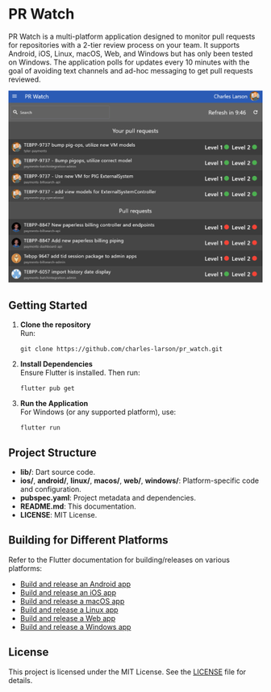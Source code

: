 # PR Watch

PR Watch is a multi-platform application designed to monitor pull requests for repositories with a 2-tier review process on your team. It supports Android, iOS, Linux, macOS, Web, and Windows but has only been tested on Windows. The application polls for updates every 10 minutes with the goal of avoiding text channels and ad-hoc messaging to get pull requests reviewed.

![Preview of PR Watch in action](preview.png)

## Getting Started

1. **Clone the repository**  
    Run:
    ```
    git clone https://github.com/charles-larson/pr_watch.git
    ```

2. **Install Dependencies**  
    Ensure Flutter is installed. Then run:
    ```
    flutter pub get
    ```

3. **Run the Application**  
    For Windows (or any supported platform), use:
    ```
    flutter run
    ```

## Project Structure
- **lib/**: Dart source code.
- **ios/**, **android/**, **linux/**, **macos/**, **web/**, **windows/**: Platform-specific code and configuration.
- **pubspec.yaml**: Project metadata and dependencies.
- **README.md**: This documentation.
- **LICENSE**: MIT License.

## Building for Different Platforms

Refer to the Flutter documentation for building/releases on various platforms:
- [Build and release an Android app](https://flutter.dev/docs/deployment/android)
- [Build and release an iOS app](https://flutter.dev/docs/deployment/ios)
- [Build and release a macOS app](https://flutter.dev/docs/deployment/macos)
- [Build and release a Linux app](https://flutter.dev/docs/deployment/linux)
- [Build and release a Web app](https://flutter.dev/docs/deployment/web)
- [Build and release a Windows app](https://flutter.dev/docs/deployment/windows)

## License

This project is licensed under the MIT License. See the [LICENSE](./LICENSE) file for details.
